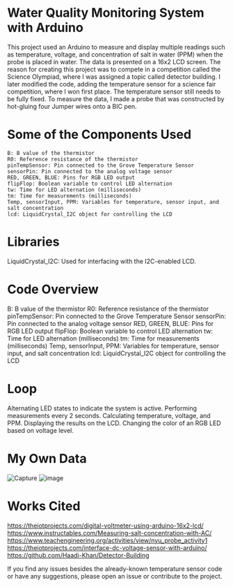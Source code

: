 # Water Quality Monitoring System with Arduino

This project used an Arduino to measure and display multiple readings such as temperature, voltage, and concentration of salt in water (PPM) when the probe is placed in water. The data is presented on a 16x2 LCD screen. The reason for creating this project was to compete in a competition called the Science Olympiad, where I was assigned a topic called detector building. I later modified the code, adding the temperature sensor for a science fair competition, where I won first place. The temperature sensor still needs to be fully fixed. To measure the data, I made a probe that was constructed by hot-gluing four Jumper wires onto a BIC pen.

# Some of the Components Used
    B: B value of the thermistor
    R0: Reference resistance of the thermistor
    pinTempSensor: Pin connected to the Grove Temperature Sensor
    sensorPin: Pin connected to the analog voltage sensor
    RED, GREEN, BLUE: Pins for RGB LED output
    flipFlop: Boolean variable to control LED alternation
    tw: Time for LED alternation (milliseconds)
    tm: Time for measurements (milliseconds)
    Temp, sensorInput, PPM: Variables for temperature, sensor input, and salt concentration
    lcd: LiquidCrystal_I2C object for controlling the LCD
  
  # Libraries
  LiquidCrystal_I2C: Used for interfacing with the I2C-enabled LCD.

  # Code Overview
  B: B value of the thermistor
  R0: Reference resistance of the thermistor
  pinTempSensor: Pin connected to the Grove Temperature Sensor
  sensorPin: Pin connected to the analog voltage sensor
  RED, GREEN, BLUE: Pins for RGB LED output
  flipFlop: Boolean variable to control LED alternation
  tw: Time for LED alternation (milliseconds)
  tm: Time for measurements (milliseconds)
  Temp, sensorInput, PPM: Variables for temperature, sensor input, and salt concentration
  lcd: LiquidCrystal_I2C object for controlling the LCD

  # Loop
  Alternating LED states to indicate the system is active.
  Performing measurements every 2 seconds.
  Calculating temperature, voltage, and PPM.
  Displaying the results on the LCD.
  Changing the color of an RGB LED based on voltage level.

  # My Own Data
![Capture](https://github.com/AlexDevore/Detector-Building/assets/97128910/54a42a11-ca4b-47b0-bbf7-611e52cc37af)
![image](https://github.com/AlexDevore/Detector-Building/assets/97128910/1ee50b7b-433e-4de5-aa74-351ac918d6b0)
  
  # Works Cited
https://theiotprojects.com/digital-voltmeter-using-arduino-16x2-lcd/
https://www.instructables.com/Measuring-salt-concentration-with-AC/
https://www.teachengineering.org/activities/view/nyu_probe_activity1
https://theiotprojects.com/interface-dc-voltage-sensor-with-arduino/
https://github.com/Haadi-Khan/Detector-Building

If you find any issues besides the already-known temperature sensor code or have any suggestions, please open an issue or contribute to the project.
